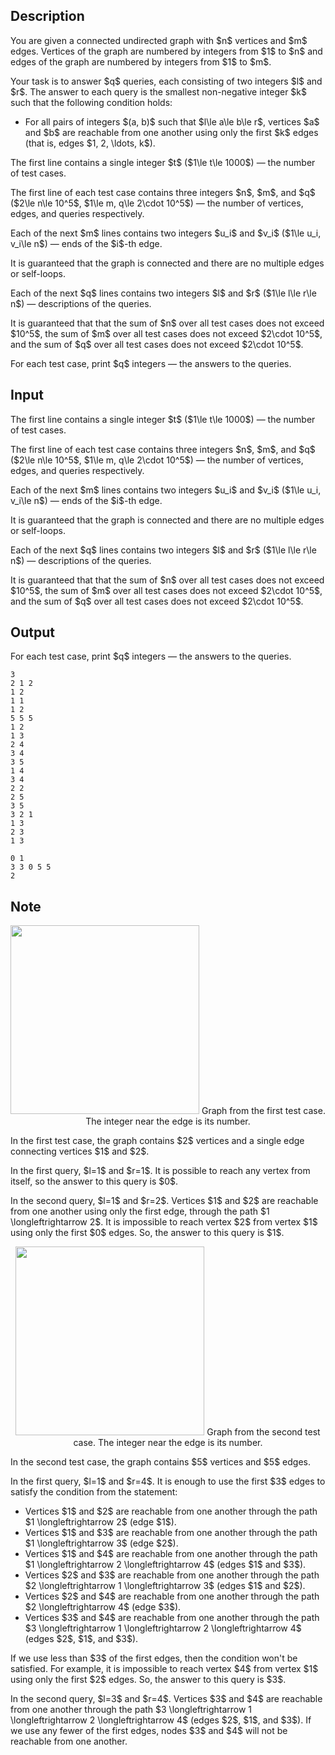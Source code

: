 ## Description

<div><p>You are given a connected undirected graph with $n$ vertices and $m$ edges. Vertices of the graph are numbered by integers from $1$ to $n$ and edges of the graph are numbered by integers from $1$ to $m$.</p><p>Your task is to answer $q$ queries, each consisting of two integers $l$ and $r$. The answer to each query is the smallest non-negative integer $k$ such that the following condition holds: </p><ul> <li> For all pairs of integers $(a, b)$ such that $l\le a\le b\le r$, vertices $a$ and $b$ are reachable from one another using only the first $k$ edges (that is, edges $1, 2, \ldots, k$). </li></ul></div><div class="input-specification"><p>The first line contains a single integer $t$ ($1\le t\le 1000$)&nbsp;— the number of test cases.</p><p>The first line of each test case contains three integers $n$, $m$, and $q$ ($2\le n\le 10^5$, $1\le m, q\le 2\cdot 10^5$)&nbsp;— the number of vertices, edges, and queries respectively.</p><p>Each of the next $m$ lines contains two integers $u_i$ and $v_i$ ($1\le u_i, v_i\le n$)&nbsp;— ends of the $i$-th edge.</p><p>It is guaranteed that the graph is connected and there are no multiple edges or self-loops.</p><p>Each of the next $q$ lines contains two integers $l$ and $r$ ($1\le l\le r\le n$)&nbsp;— descriptions of the queries.</p><p>It is guaranteed that that the sum of $n$ over all test cases does not exceed $10^5$, the sum of $m$ over all test cases does not exceed $2\cdot 10^5$, and the sum of $q$ over all test cases does not exceed $2\cdot 10^5$.</p></div><div class="output-specification"><p>For each test case, print $q$ integers&nbsp;— the answers to the queries.</p></div>

## Input

<p>The first line contains a single integer $t$ ($1\le t\le 1000$)&nbsp;— the number of test cases.</p><p>The first line of each test case contains three integers $n$, $m$, and $q$ ($2\le n\le 10^5$, $1\le m, q\le 2\cdot 10^5$)&nbsp;— the number of vertices, edges, and queries respectively.</p><p>Each of the next $m$ lines contains two integers $u_i$ and $v_i$ ($1\le u_i, v_i\le n$)&nbsp;— ends of the $i$-th edge.</p><p>It is guaranteed that the graph is connected and there are no multiple edges or self-loops.</p><p>Each of the next $q$ lines contains two integers $l$ and $r$ ($1\le l\le r\le n$)&nbsp;— descriptions of the queries.</p><p>It is guaranteed that that the sum of $n$ over all test cases does not exceed $10^5$, the sum of $m$ over all test cases does not exceed $2\cdot 10^5$, and the sum of $q$ over all test cases does not exceed $2\cdot 10^5$.</p>

## Output

<p>For each test case, print $q$ integers&nbsp;— the answers to the queries.</p>





```input1|2,3,4,5,17,18,19,20
3
2 1 2
1 2
1 1
1 2
5 5 5
1 2
1 3
2 4
3 4
3 5
1 4
3 4
2 2
2 5
3 5
3 2 1
1 3
2 3
1 3
```




```output1
0 1 
3 3 0 5 5 
2
```



## Note

<center> <img class="tex-graphics" src="file://edcbAshV.png" style="max-width: 100.0%;max-height: 100.0%;" width="302px"> <span class="tex-font-size-small">Graph from the first test case. The integer near the edge is its number.</span> </center><p>In the first test case, the graph contains $2$ vertices and a single edge connecting vertices $1$ and $2$.</p><p>In the first query, $l=1$ and $r=1$. It is possible to reach any vertex from itself, so the answer to this query is $0$.</p><p>In the second query, $l=1$ and $r=2$. Vertices $1$ and $2$ are reachable from one another using only the first edge, through the path $1 \longleftrightarrow 2$. It is impossible to reach vertex $2$ from vertex $1$ using only the first $0$ edges. So, the answer to this query is $1$.</p><center> <img class="tex-graphics" src="file://pi9pzdi2.png" style="max-width: 100.0%;max-height: 100.0%;" width="302px"> <span class="tex-font-size-small">Graph from the second test case. The integer near the edge is its number.</span> </center><p>In the second test case, the graph contains $5$ vertices and $5$ edges.</p><p>In the first query, $l=1$ and $r=4$. It is enough to use the first $3$ edges to satisfy the condition from the statement: </p><ul> <li> Vertices $1$ and $2$ are reachable from one another through the path $1 \longleftrightarrow 2$ (edge $1$). </li><li> Vertices $1$ and $3$ are reachable from one another through the path $1 \longleftrightarrow 3$ (edge $2$). </li><li> Vertices $1$ and $4$ are reachable from one another through the path $1 \longleftrightarrow 2 \longleftrightarrow 4$ (edges $1$ and $3$). </li><li> Vertices $2$ and $3$ are reachable from one another through the path $2 \longleftrightarrow 1 \longleftrightarrow 3$ (edges $1$ and $2$). </li><li> Vertices $2$ and $4$ are reachable from one another through the path $2 \longleftrightarrow 4$ (edge $3$). </li><li> Vertices $3$ and $4$ are reachable from one another through the path $3 \longleftrightarrow 1 \longleftrightarrow 2 \longleftrightarrow 4$ (edges $2$, $1$, and $3$). </li></ul><p>If we use less than $3$ of the first edges, then the condition won't be satisfied. For example, it is impossible to reach vertex $4$ from vertex $1$ using only the first $2$ edges. So, the answer to this query is $3$.</p><p>In the second query, $l=3$ and $r=4$. Vertices $3$ and $4$ are reachable from one another through the path $3 \longleftrightarrow 1 \longleftrightarrow 2 \longleftrightarrow 4$ (edges $2$, $1$, and $3$). If we use any fewer of the first edges, nodes $3$ and $4$ will not be reachable from one another.</p>
